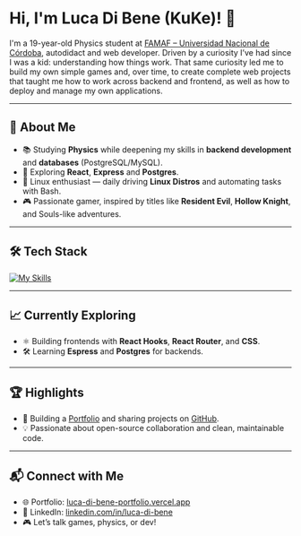 # Hi, I'm Luca Di Bene (KuKe)! 👋  

I'm a 19-year-old Physics student at [FAMAF – Universidad Nacional de Córdoba](https://www.famaf.unc.edu.ar/), autodidact and web developer. Driven by a curiosity I’ve had since I was a kid: understanding how things work. That same curiosity led me to build my own simple games and, over time, to create complete web projects that taught me how to work across backend and frontend, as well as how to deploy and manage my own applications.

<!-- ![KuKe's Stats](https://github-readme-stats.vercel.app/api?username=KuKe-dev&theme=vue-dark&show_icons=true&hide_border=true&count_private=true)   -->

---

## 🚀 About Me  

- 📚 Studying **Physics** while deepening my skills in **backend development** and **databases** (PostgreSQL/MySQL).  
- 🌱 Exploring **React**, **Express** and **Postgres**.   
- 🧰 Linux enthusiast — daily driving **Linux Distros** and automating tasks with Bash.
- 🎮 Passionate gamer, inspired by titles like **Resident Evil**, **Hollow Knight**, and Souls-like adventures.

---

## 🛠 Tech Stack  

[![My Skills](https://skillicons.dev/icons?i=js,react,nodejs,postgres)](https://skillicons.dev)

---

## 📈 Currently Exploring  

- ⚛ Building frontends with **React Hooks**, **React Router**, and **CSS**.  
- 🛠️ Learning **Espress** and **Postgres** for backends.  

---

## 🏆 Highlights  

- 📂 Building a [Portfolio](https://luca-di-bene-portfolio.vercel.app/) and sharing projects on [GitHub](https://github.com/KuKe-dev).  
- 💡 Passionate about open-source collaboration and clean, maintainable code.

---

## 📬 Connect with Me  

- 🌐 Portfolio: [luca-di-bene-portfolio.vercel.app](https://luca-di-bene-portfolio.vercel.app/)  
- 💼 LinkedIn: [linkedin.com/in/luca-di-bene](https://www.linkedin.com/in/luca-di-bene/) 
- 🎮 Let’s talk games, physics, or dev!
